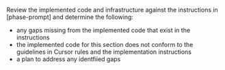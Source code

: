Review the implemented code and infrastructure against the instructions in [phase-prompt] and determine the following:
 - any gaps missing from the implemented code that exist in the instructions
 - the implemented code for this section does not conform to the guidelines in Cursor rules and the implementation instructions
 - a plan to address any identfiied gaps
